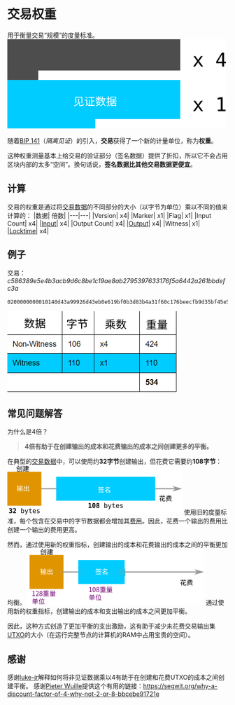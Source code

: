 # 交易权重
用于衡量交易“规模”的度量标准。
![Weight-1.png](img/Weight-1%20(1).png)

随着[BIP 141](https://github.com/bitcoin/bips/blob/master/bip-0141.mediawiki#transaction-size-calculations)（*隔离见证*）的引入，**交易**获得了一个新的计量单位，称为**权重**。

这种权重测量基本上给交易的验证部分（签名数据）提供了折扣，所以它不会占用区块内部的太多“空间”。换句话说，**签名数据比其他交易数据更便宜**。

## 计算
交易的权重是通过将[交易数据](../Transaction%20Data/Transaction%20Data.md)的不同部分的大小（以字节为单位）乘以不同的值来计算的：
|数据|	倍数|
|---|---|
|Version|	x4|
|Marker|	x1|
|Flag|	x1|
|Input Count|	x4|
|[Input](../Transaction%20Data/Input/input.md)|	x4|
|Output Count|	x4|
|[Output](../Transaction%20Data/output/output.md)|	x4|
|Witness|	x1|
|[Locktime](../Transaction%20Data/locktime/locktime.md)|	x4|

## 例子
交易：*c586389e5e4b3acb9d6c8be1c19ae8ab2795397633176f5a6442a261bbdefc3a*
```
0200000000010140d43a99926d43eb0e619bf0b3d83b4a31f60c176beecfb9d35bf45e54d0f7420100000017160014a4b4ca48de0b3fffc15404a1acdc8dbaae226955ffffffff0100e1f5050000000017a9144a1154d50b03292b3024370901711946cb7cccc387024830450221008604ef8f6d8afa892dee0f31259b6ce02dd70c545cfcfed8148179971876c54a022076d771d6e91bed212783c9b06e0de600fab2d518fad6f15a2b191d7fbd262a3e0121039d25ab79f41f75ceaf882411fd41fa670a4c672c23ffaf0e361a969cde0692e800000000
```
![Weight-4.png](img/Weight-4.png)

## 常见问题解答
为什么是4倍？

>**4倍有助于在创建输出的成本和花费输出的成本之间创建更多的平衡。**

在典型的[交易数据](../Transaction%20Data/Transaction%20Data.md)中，可以使用约**32字节**创建输出，但花费它需要约**108字节**：
![Weight-2.png](img/Weight-2%20(1).png)
使用旧的度量标准，每个包含在交易中的字节数据都会增加其[费用](../Fees/Fees.md)。因此，花费一个输出的费用比创建一个输出的费用更高。

然而，通过使用新的权重指标，创建输出的成本和花费输出的成本之间的平衡更加均衡。
![Weight-3.png](img/Weight-3%20(1).png)
通过使用新的权重指标，创建输出的成本和支出输出的成本之间更加平衡。

因此，这种方式创造了更加平衡的支出激励，这有助于减少未花费交易输出集[UTXO](../UTXO/UTXO.md)的大小（在运行完整节点的计算机的RAM中占用宝贵的空间）。

## 感谢

感谢[luke-jr](https://github.com/luke-jr)解释如何将非见证数据乘以4有助于在创建和花费UTXO的成本之间创建平衡。
感谢[Pieter Wuille](https://twitter.com/pwuille)提供这个有用的链接：https://segwit.org/why-a-discount-factor-of-4-why-not-2-or-8-bbcebe91721e